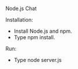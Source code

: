 Node.js Chat

Installation:
- Install Node.js and npm.
- Type npm install.

Run:
- Type node server.js
